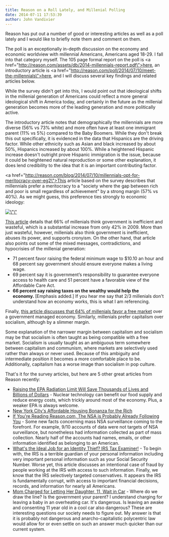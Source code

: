 ```yaml
---
title: Reason on a Roll Lately, and Millenial Polling
date: 2014-07-11 17:53:39
author: John Vandivier
---
```




Reason has put out a number of good or interesting articles as well as a poll lately and I would like to briefly note them and comment on them.

The poll is an exceptionally in-depth discussion on the economy and economic worldview with millennial Americans, Americans aged 18-29. I fall into that category myself. The 105 page formal report on the poll is <a href=\"http://reason.com/assets/db/2014-millennials-report.pdf\">here</a>, an introductory article is <a href=\"http://reason.com/poll/2014/07/10/meet-the-millennials\">here</a>, and I will discuss several key findings and related articles below.

While the survey didn't get into this, I would point out that ideological shifts in the millenial generation of Americans could reflect a more general ideological shift in America today, and certainly in the future as the millenial generation becomes more of the leading generation and more politically active.

The introductory article notes that demographically the millennials are more diverse (56% vs 73% white) and more often have at least one immigrant parent (11% vs 5%) compared to the Baby Boomers. While they don't break this out specifically, it is evidenced in the data that Hispanics are the driving factor. While other ethnicity such as Asian and black increased by about 50%, Hispanics increased by about 100%. While a heightened Hispanic increase doesn't outright prove Hispanic immigration is the issue, because it could be heightened natural reproduction or some other explanation, it does lend credibility to the idea that it is an important contributing factor.

<a href=\"http://reason.com/blog/2014/07/10/millennials-opt-for-meritocracy-over-eg2\">This article</a> based on the survey describes that millennials prefer a meritocracy to a \"society where the gap between rich and poor is small regardless of achievement\" by a strong margin (57% vs 40%). As we might guess, this preference ties strongly to economic ideology:
<p style=\"text-align: center;\"><a href=\"http://cloudfront-media.reason.com/mc/eekins/2014_07/50_MoneyWHeretheirmouthis.jpg?h=366&amp;w=300\"><img class=\"aligncenter\" src=\"http://cloudfront-media.reason.com/mc/eekins/2014_07/50_MoneyWHeretheirmouthis.jpg?h=366&amp;w=300\" alt=\"\" width=\"300\" height=\"366\" /></a></p>
<a href=\"http://reason.com/poll/2014/07/10/reason-rupe-2014-millennial-survey\">This article</a> details that 66% of millenials think government is inefficient and wasteful, which is a substantial increase from only 42% in 2009. More than just wasteful, however, millenials also think government is inefficient, abuses its power, and supports cronyism. On the other hand, that article also points out some of the mixed messages, contradictions, and hypocrisies of the millenial generation:
<ul>
	<li>71 percent favor raising the federal minimum wage to $10.10 an hour and 68 percent say government should ensure everyone makes a living wage.</li>
	<li>69 percent say it is government’s responsibility to guarantee everyone access to health care and 51 percent have a favorable view of the Affordable Care Act.</li>
	<li><strong>66 percent say raising taxes on the wealthy would help the economy. </strong>[Emphasis added.] If you hear me say that 2/3 millenials don't understand how an economy works, this is what I am referencing.</li>
</ul>
Finally, <a href=\"http://reason.com/blog/2014/07/10/64-percent-of-millennials-favor-a-free-m\">this article discusses that 64% of millenials favor a free market</a> over a government managed economy. Similarly, millenials prefer capitalism over socialism, although by a slimmer margin.

Some explanation of the narrower margin between capitalism and socialism may be that socialism is often taught as being compatible with a free market. Socialism is usually taught as an ambiguous term somewhere between capitalism and communism, where markets are selectively used rather than always or never used. Because of this ambiguity and intermediate position it becomes a more comfortable place to be. Additionally, capitalism has a worse image than socialism in pop culture.

That's it for the survey articles, but here are 5 other great articles from Reason recently:
<ul>
	<li><a href=\"http://reason.com/archives/2014/07/06/raising-the-epa-radiation-limit-will-sav\">Raising the EPA Radiation Limit Will Save Thousands of Lives and Billions of Dollars</a> - Nuclear technology can benefit our food supply and reduce energy costs, which trickly around most of the economy. Plus, a weaker EPA is always welcome.</li>
	<li><a href=\"http://reason.com/archives/2014/07/03/new-york-citys-affordable-housing-bonanz\">New York City's Affordable Housing Bonanza for the Rich</a></li>
	<li><a href=\"http://reason.com/blog/2014/07/06/if-youre-reading-reasoncom-the-nsa-is-pr\">If You're Reading Reason.com, The NSA is Probably Already Following You</a> - Some new facts concerning mass NSA surveillance coming to the forefront. For example, 9/10 accounts of data were not targets of NSA surveillance, but nonetheless had information collected as part of mass collection. Nearly half of the accounts had names, emails, or other information identified as belonging to an American.</li>
	<li><a href=\"http://reason.com/blog/2014/07/10/whats-the-ideal-job-for-an-identity-thie\">What's the Ideal Job for an Identity Thief? IRS Tax Examiner!</a> - To begin with, the IRS is a terrible guardian of your personal information including very important personal information such as your Social Security Number. Worse yet, this article discusses an intentional case of fraud by people working at the IRS with access to such information. Finally, we know that the IRS selectively targeted conservatives. It appears the IRS is fundamentally corrupt, with access to important financial decisions, records, and information for nearly all Americans.</li>
	<li><a href=\"http://reason.com/blog/2014/07/11/mom-charged-for-letting-her-daughter-11\">Mom Charged for Letting Her Daughter, 11, Wait in Car</a> - Where do we draw the line? Is the government your parent? I understand charging for leaving a baby in an overheating car. It's dangerous. Is leaving an awake and consenting 11 year old in a cool car also dangerous? These are interesting questions our society needs to figure out. My answer is that it is probably not dangerous and anarcho-capitalistic polycentric law would allow for or even settle on such an answer much quicker than our current system.</li>
</ul>